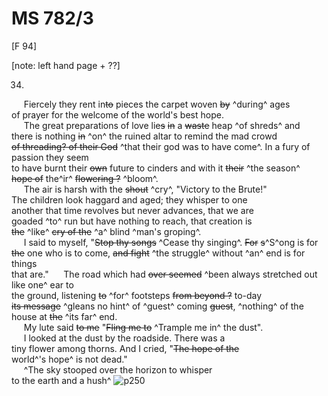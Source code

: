 # MS 782/3

[F 94]

[note: left hand page + ??]

34.

&nbsp;&nbsp;&nbsp;&nbsp;&nbsp;Fiercely they rent in~~to~~ pieces the carpet woven ~~by~~ ^during^ ages \
of prayer for the welcome of the world's best hope. \
&nbsp;&nbsp;&nbsp;&nbsp;&nbsp;The great preparations of love lie~~s~~ ~~in~~ a ~~waste~~ heap ^of shreds^ and \
there is nothing ~~in~~ ^on^ the ruined altar to remind the mad crowd \
~~of threading? of their God~~ ^that their god was to have come^. In a fury of passion they seem \
to have burnt their ~~own~~ future to cinders and with it ~~their~~ ^the season^ \
~~hope of~~ the^ir^ ~~flowering ?~~ ^bloom^. \
&nbsp;&nbsp;&nbsp;&nbsp;&nbsp;The air is harsh with the ~~shout~~ ^cry^, "Victory to the Brute!" \
The children look haggard and aged; they whisper to one \
another that time revolves but never advances, that we are \
goaded ^to^ run but have nothing to reach, that creation is \
~~the~~ ^like^ ~~cry of the~~ ^a^ blind ^man's groping^. \
&nbsp;&nbsp;&nbsp;&nbsp;&nbsp;I said to myself, "~~Stop thy songs~~ ^Cease thy singing^. ~~For~~ ~~s~~^S^ong is for \
~~the~~ one who is to come, ~~and fight~~ ^the struggle^ without ^an^ end is for things \
that are."
&nbsp;&nbsp;&nbsp;&nbsp;&nbsp;The road which had ~~over seemed~~ ^been always stretched out like one^ ear to \
the ground, listening ~~to~~ ^for^ footsteps ~~from beyond ?~~ to-day \
~~its message~~ ^gleans no hint^ of ^guest^ coming ~~guest~~, ^nothing^ of the house at ~~the~~ ^its far^ end. \
&nbsp;&nbsp;&nbsp;&nbsp;&nbsp;My lute said ~~to me~~ "~~Fling me to~~ ^Trample me in^ the dust". \
&nbsp;&nbsp;&nbsp;&nbsp;&nbsp;I looked at the dust by the roadside. There was a \
tiny flower among thorns. And I cried, "~~The hope of the~~ \
world^'s hope^ is not dead." \
&nbsp;&nbsp;&nbsp;&nbsp;&nbsp;^The sky stooped over the horizon to whisper \
to the earth and a hush^
![p250](MS782_3-250.jpg)
